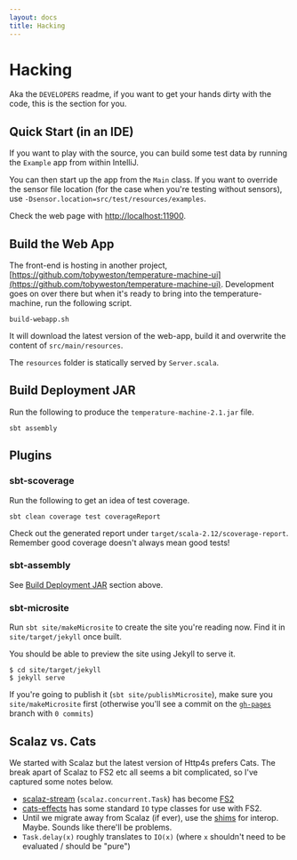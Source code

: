 ```yaml
---
layout: docs
title: Hacking
---
```


# Hacking 

Aka the `DEVELOPERS` readme, if you want to get your hands dirty with the code, this is the section for you.


## Quick Start (in an IDE)

If you want to play with the source, you can build some test data by running the `Example` app from within IntelliJ.

You can then start up the app from the `Main` class. If you want to override the sensor file location (for the case when you're testing without sensors), use `-Dsensor.location=src/test/resources/examples`.

Check the web page with [http://localhost:11900](http://localhost:11900).


## Build the Web App

The front-end is hosting in another project, [https://github.com/tobyweston/temperature-machine-ui](https://github.com/tobyweston/temperature-machine-ui). Development goes on over there but when it's ready to bring into the temperature-machine, run the following script.

    build-webapp.sh

It will download the latest version of the web-app, build it and overwrite the content of `src/main/resources`.

The `resources` folder is statically served by `Server.scala`.


## Build Deployment JAR

Run the following to produce the `temperature-machine-2.1.jar` file.

    sbt assembly


## Plugins

### sbt-scoverage

Run the following to get an idea of test coverage.

    sbt clean coverage test coverageReport

Check out the generated report under `target/scala-2.12/scoverage-report`. Remember good coverage doesn't always mean good tests!


### sbt-assembly

See [Build Deployment JAR](#build-deployment-jar) section above.


### sbt-microsite

Run `sbt site/makeMicrosite` to create the site you're reading now. Find it in `site/target/jekyll` once built.

You should be able to preview the site using Jekyll to serve it.

    $ cd site/target/jekyll
    $ jekyll serve

If you're going to publish it (`sbt site/publishMicrosite`), make sure you `site/makeMicrosite` first (otherwise you'll see a commit on the [`gh-pages`](https://github.com/tobyweston/temperature-machine/commit/7aa09f7612f3ff38d86de9ab6ae2fe6ba03223c0) branch with `0 commits`)

## Scalaz vs. Cats

We started with Scalaz but the latest version of Http4s prefers Cats. The break apart of Scalaz to FS2 etc all seems a bit complicated, so I've captured some notes below.

* [scalaz-stream](https://github.com/scalaz/scalaz-stream) (`scalaz.concurrent.Task`) has become [FS2](https://github.com/functional-streams-for-scala/fs2)
* [cats-effects](https://github.com/typelevel/cats-effect) has some standard `IO` type classes for use with FS2. 
* Until we migrate away from Scalaz (if ever), use the [shims](https://github.com/djspiewak/shims) for interop. Maybe. Sounds like there'll be problems.
* `Task.delay(x)` roughly translates to `IO(x)` (where `x` shouldn't need to be evaluated / should be "pure")